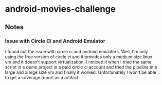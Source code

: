 # android-movies-challenge


## Notes

### Issue with Circle CI and Android Emulator

I found out the issue with circle ci and android emulators. Well, I'm only using the free version
of circle ci and it provides only a medium size linux vm and it doesn't support virtualization. I noticed it
when I tried the same script in a demo project in a paid circle ci account and tried the pipeline in a large and xlarge size vm
and finally it worked. Unfortunately I won't be able to get a coverage report as a artifact.
